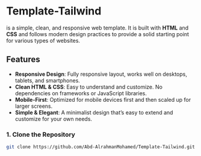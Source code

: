 # Template-Tailwind

is a simple, clean, and responsive web template. It is built with **HTML** and **CSS** and follows modern design practices to provide a solid starting point for various types of websites.

## Features

- **Responsive Design**: Fully responsive layout, works well on desktops, tablets, and smartphones.
- **Clean HTML & CSS**: Easy to understand and customize. No dependencies on frameworks or JavaScript libraries.
- **Mobile-First**: Optimized for mobile devices first and then scaled up for larger screens.
- **Simple & Elegant**: A minimalist design that’s easy to extend and customize for your own needs.



### 1. Clone the Repository

```bash
git clone https://github.com/Abd-AlrahmanMohamed/Template-Tailwind.git
